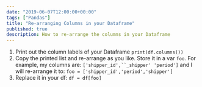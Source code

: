 ```yaml
---
date: "2019-06-07T12:00:00+00:00"
tags: ["Pandas"]
title: "Re-arranging Columns in your Dataframe"
published: true
description: How to re-arrange the columns in your Dataframe
---
```


1. Print out the column labels of your Dataframe `print(df.columns())`
2. Copy the printed list and re-arrange as you like. Store it in a var `foo`. For example, my columns are: ` ['shipper_id',``_shipper' 'period'] ` and I will re-arrange it to: `foo = ['shipper_id','period','shipper']`
3. Replace it in your df: `df = df[foo]`
